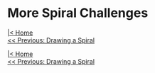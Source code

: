 # More Spiral Challenges

[|< Home](/)  
[<< Previous: Drawing a Spiral](./spirals4.md)




[|< Home](/)  
[<< Previous: Drawing a Spiral](./spirals4.md)
